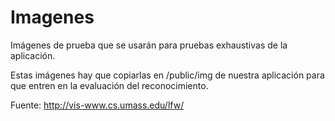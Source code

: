 # Imagenes

Imágenes de prueba que se usarán para pruebas exhaustivas de la aplicación.

Estas imágenes hay que copiarlas en /public/img de nuestra aplicación para que entren en la evaluación del reconocimiento.

Fuente: http://vis-www.cs.umass.edu/lfw/